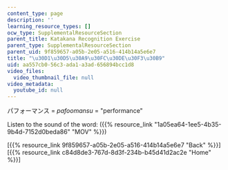 ```yaml
---
content_type: page
description: ''
learning_resource_types: []
ocw_type: SupplementalResourceSection
parent_title: Katakana Recognition Exercise
parent_type: SupplementalResourceSection
parent_uid: 9f859657-a05b-2e05-a516-414b14a5e6e7
title: "\u30D1\u30D5\u30A9\u30FC\u30DE\u30F3\u30B9"
uid: aa557cb0-56c3-ada1-a3ad-656894bcc1d8
video_files:
  video_thumbnail_file: null
video_metadata:
  youtube_id: null
---
```


パフォーマンス = _pafoomansu_ = "performance"

Listen to the sound of the word: ({{% resource_link "1a05ea64-1ee5-4b35-9b4d-7152d0beda86" "MOV" %}})

  
\[{{% resource_link 9f859657-a05b-2e05-a516-414b14a5e6e7 "Back" %}}\]  
\[{{% resource_link c84d8de3-767d-8d3f-234b-b45d41d2ac2e "Home" %}}\]